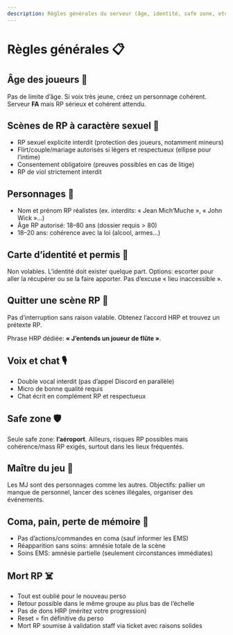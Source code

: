 ```yaml
---
description: Règles générales du serveur (âge, identité, safe zone, etc.)
---
```


# Règles générales 📋

## Âge des joueurs 👶
Pas de limite d’âge. Si voix très jeune, créez un personnage cohérent. Serveur **FA** mais RP sérieux et cohérent attendu.

## Scènes de RP à caractère sexuel 🔞
- RP sexuel explicite interdit (protection des joueurs, notamment mineurs)
- Flirt/couple/mariage autorisés si légers et respectueux (ellipse pour l’intime)
- Consentement obligatoire (preuves possibles en cas de litige)
- RP de viol strictement interdit

## Personnages 🧍
- Nom et prénom RP réalistes (ex. interdits: « Jean Mich’Muche », « John Wick »...)
- Âge RP autorisé: 18–80 ans (dossier requis > 80)
- 18–20 ans: cohérence avec la loi (alcool, armes...)

## Carte d’identité et permis 🪪
Non volables. L’identité doit exister quelque part. Options: escorter pour aller la récupérer ou se la faire apporter. Pas d’excuse « lieu inaccessible ».

## Quitter une scène RP 🏃
Pas d’interruption sans raison valable. Obtenez l’accord HRP et trouvez un prétexte RP.

Phrase HRP dédiée: **« J’entends un joueur de flûte »**.

## Voix et chat 🎙️
- Double vocal interdit (pas d’appel Discord en parallèle)
- Micro de bonne qualité requis
- Chat écrit en complément RP et respectueux

## Safe zone 🛡️
Seule safe zone: **l’aéroport**. Ailleurs, risques RP possibles mais cohérence/mass RP exigés, surtout dans les lieux fréquentés.

## Maître du jeu 🎲
Les MJ sont des personnages comme les autres. Objectifs: pallier un manque de personnel, lancer des scènes illégales, organiser des événements.

## Coma, pain, perte de mémoire 🧠
- Pas d’actions/commandes en coma (sauf informer les EMS)
- Réapparition sans soins: amnésie totale de la scène
- Soins EMS: amnésie partielle (seulement circonstances immédiates)

## Mort RP ☠️
- Tout est oublié pour le nouveau perso
- Retour possible dans le même groupe au plus bas de l’échelle
- Pas de dons HRP (méritez votre progression)
- Reset = fin définitive du perso
- Mort RP soumise à validation staff via ticket avec raisons solides


